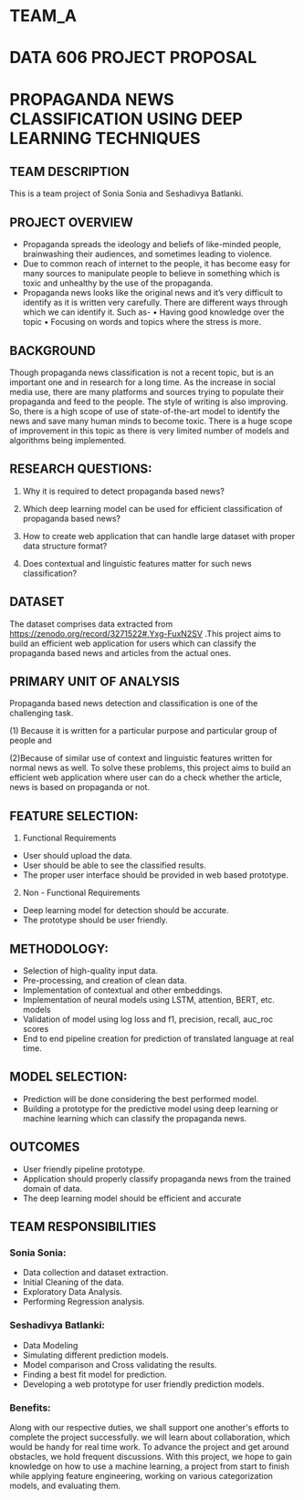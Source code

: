 # TEAM_A
# DATA 606 PROJECT PROPOSAL

# PROPAGANDA NEWS CLASSIFICATION USING DEEP LEARNING TECHNIQUES

## TEAM DESCRIPTION

This is a team project of Sonia Sonia and Seshadivya Batlanki.


## PROJECT OVERVIEW

* Propaganda spreads the ideology and beliefs of like-minded people, brainwashing their audiences, and sometimes leading to violence. 
* Due to common reach of internet to the people, it has become easy for many sources to manipulate people to believe in something which is toxic and unhealthy by the use of the propaganda.
* Propaganda news looks like the original news and it’s very difficult to identify as it is written very carefully. There are different ways through which we can identify it. Such as-
•	Having good knowledge over the topic
•	Focusing on words and topics where the stress is more.


## BACKGROUND

Though propaganda news classification is not a recent topic, but is an important one and in research for a long time. As the increase in social media use, there are many platforms and sources trying to populate their propaganda and feed to the people. The style of writing is also improving. So, there is a high scope of use of state-of-the-art model to identify the news and save many human minds to become toxic. There is a huge scope of improvement in this topic as there is very limited number of models and algorithms being implemented.


## RESEARCH QUESTIONS:


1.  Why it is required to detect propaganda based news?

2.	Which deep learning model can be used for efficient classification of propaganda based news?

3.	How to create web application that can handle large dataset with proper data structure format?

4.	Does contextual and linguistic features matter for such news classification?



## DATASET 

The dataset comprises data extracted from https://zenodo.org/record/3271522#.Yxg-FuxN2SV .This project aims to build an efficient web application for users which can classify the propaganda based news and articles from the actual ones.


## PRIMARY UNIT OF ANALYSIS

Propaganda based news detection and classification is one of the challenging task. 

(1) Because it is written for a particular purpose and particular group of people and 

(2)Because of similar use of context and linguistic features written for normal news as well. To solve these problems, this project aims to build an efficient web application where user can do a check whether the article, news is based on propaganda or not.


## FEATURE SELECTION:

1. Functional Requirements

* User should upload the data.
* User should be able to see the classified results.
* The proper user interface should be provided in web based prototype.

2. Non - Functional Requirements

* Deep learning model for detection should be accurate.
* The prototype should be user friendly.


 ## METHODOLOGY:

* Selection of high-quality input data.
* Pre-processing, and creation of clean data.
* Implementation of contextual and other embeddings.
* Implementation of neural models using LSTM, attention, BERT, etc. models
* Validation of model using log loss and f1, precision, recall, auc_roc scores
* End to end pipeline creation for prediction of translated language at real time.

## MODEL SELECTION: 

* Prediction will be done considering the best performed model.
* Building a prototype for the predictive model using deep learning or machine learning which can classify the propaganda news.



## OUTCOMES

* User friendly pipeline prototype.
* Application should properly classify propaganda news from the trained domain of data.
* The deep learning model should be efficient and accurate

## TEAM RESPONSIBILITIES

### Sonia Sonia: 

* Data collection and dataset extraction.
* Initial Cleaning of the data.
* Exploratory Data Analysis.
* Performing Regression analysis.

### Seshadivya Batlanki:

* Data Modeling
* Simulating different prediction models.
* Model comparison and Cross validating the results.
* Finding a best fit model for prediction.
* Developing a web prototype for user friendly prediction models.

### Benefits:
Along with our respective duties, we shall support one another's efforts to complete the project successfully. we will learn about collaboration, which would be handy for real time work. To advance the project and get around obstacles, we hold frequent discussions.
With this project, we hope to gain knowledge on how to use a machine learning, a project from start to finish while applying feature engineering, working on various categorization models, and evaluating them.

